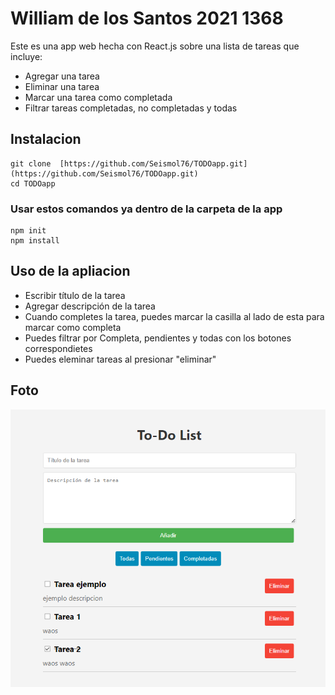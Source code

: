 # William de los Santos 2021 1368

Este es una app web hecha con React.js sobre una lista de tareas que incluye:

 - Agregar una tarea
 - Eliminar una tarea
 - Marcar una tarea como completada
 - Filtrar tareas completadas, no completadas y todas

## Instalacion
	git clone  [https://github.com/Seismol76/TODOapp.git](https://github.com/Seismol76/TODOapp.git)  
	cd TODOapp
### Usar estos comandos ya dentro de la carpeta de la app
	npm init 
	npm install

 
## Uso de la apliacion
 - Escribir título de la tarea
 - Agregar descripción de la tarea
 - Cuando completes la tarea, puedes marcar la casilla al lado de esta para marcar como completa
 - Puedes filtrar por Completa, pendientes y todas con los botones correspondietes 
 - Puedes eleminar tareas al presionar "eliminar"

## Foto


![image](https://github.com/Seismol76/TODOapp/blob/master/Todofoto.png)





